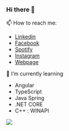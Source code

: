### Hi there 👋

📫 How to reach me:
- <a href="http://linkedin.com/in/radoslaw-loth/">Linkedin</a>
- <a href="https://www.facebook.com/radolot/">Facebook</a>
- <a href= "https://open.spotify.com/user/1192996888?fbclid=IwAR0Q0v5kzdf94bAXSHv6Uk0QdfYWLFuQckfOdb6-o7pMNTt7fz4mZ7BloUM">Spotify</a>
- <a href= "https://www.instagram.com/r_loth/?fbclid=IwAR0BTwgsgUK6zaL-kuBfXlXdG7eDwL1CQMDqg58SDJTE1RepNz0-XYxzles">Instagram</a>
- <a href="http://radek.loth.cba.pl/">Webpage</a>

🌱 I’m currently learning 
- Angular
- TypeScript
- Java Spring
- .NET CORE
- C++ : WINAPI


<img align="center" src="https://github-readme-stats.vercel.app/api/<CARD_TYPE>/?username=<USERNAME>&theme=<THEME_NAME>" />


<!--
**Fariusz/Fariusz** is a ✨ _special_ ✨ repository because its `README.md` (this file) appears on your GitHub profile.

Here are some ideas to get you started:

- 🔭 I’m currently working on ...
- 🌱 I’m currently learning ...
- 👯 I’m looking to collaborate on ...
- 🤔 I’m looking for help with ...
- 💬 Ask me about ...
- 📫 How to reach me: ...
- 😄 Pronouns: ...
- ⚡ Fun fact: ...
-->
